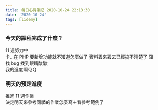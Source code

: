 ```yaml
---
title: 每日心得筆記 2020-10-24 22:13:30
date: '2020-10-24'
tags: [lidemy]
---
```


### 今天的課程完成了什麼？

11 週努力中  
卡...在 PHP 要新增功能就不知道怎麼做了 資料丟來丟去已經搞不清楚了 囧  
找 bug 找到眼睛酸酸  
我的進度啊ＱＱ

### 明天的預定進度

推進 11 週作業  
決定明天來參考同學的作業怎麼寫＋看參考範例了
